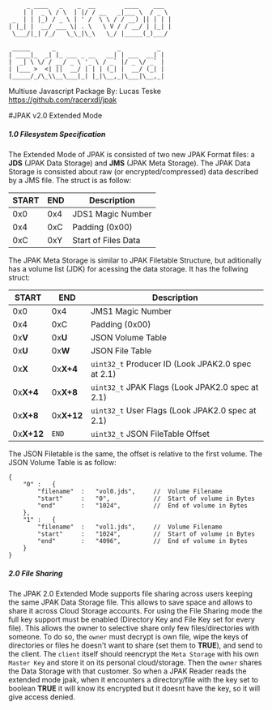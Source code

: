          _ ____   _    _  __        ____    ___  
        | |  _ \ / \  | |/ / __   _|___ \  / _ \ 
     _  | | |_) / _ \ | ' /  \ \ / / __) || | | |
    | |_| |  __/ ___ \| . \   \ V / / __/ | |_| |
     \___/|_| /_/   \_\_|\_\   \_/ |_____(_)___/ 
                                                 
     _____      _                 _          _ 
    | ____|_  _| |_ ___ _ __   __| | ___  __| |
    |  _| \ \/ / __/ _ \ '_ \ / _` |/ _ \/ _` |
    | |___ >  <| ||  __/ | | | (_| |  __/ (_| |
    |_____/_/\_\\__\___|_| |_|\__,_|\___|\__,_|
                                               
Multiuse Javascript Package 
By: Lucas Teske
https://github.com/racerxdl/jpak

#JPAK v2.0 Extended Mode

#####   1.0 Filesystem Specification
The Extended Mode of JPAK is consisted of two new JPAK Format files: a **JDS** (JPAK Data Storage) and **JMS** (JPAK Meta Storage). The JPAK Data Storage is consisted about raw (or encrypted/compressed) data described by a JMS file. The struct is as follow:

|   START   |    END    |          Description              |
| --------- | --------- | --------------------------------- |
|    0x0    |    0x4    | JDS1 Magic Number                 |
|    0x4    |    0xC    | Padding (0x00)                    |
|    0xC    |    0xY    | Start of Files Data               |

The JPAK Meta Storage is similar to JPAK Filetable Structure, but aditionally has a volume list (JDK) for acessing the data storage. It has the follwing struct:

|    START     |      END      |                    Description                    |
| ------------ | ------------- | ------------------------------------------------- |
|  0x0         |  0x4          | JMS1 Magic Number                                 |
|  0x4         |  0xC          | Padding (0x00)                                    |
|  0x**V**     |  0x**U**      | JSON Volume Table                                 |
|  0x**U**     |  0x**W**      | JSON File Table                                   |
|  0x**X**     |  0x**X+4**    | `uint32_t` Producer ID (Look JPAK2.0 spec at 2.1) |
|  0x**X+4**   |  0x**X+8**    | `uint32_t` JPAK Flags  (Look JPAK2.0 spec at 2.1) |
|  0x**X+8**   |  0x**X+12**   | `uint32_t` User Flags  (Look JPAK2.0 spec at 2.1) |
|  0x**X+12**  |  `END`        | `uint32_t` JSON FileTable Offset                  |

The JSON Filetable is the same, the offset is relative to the first volume. The JSON Volume Table is as follow:

    {
        "0" :   {
            "filename"  :   "vol0.jds",     //  Volume Filename
            "start"     :   "0",            //  Start of volume in Bytes
            "end"       :   "1024",         //  End of volume in Bytes
        },
        "1" :   {
            "filename"  :   "vol1.jds",     //  Volume Filename
            "start"     :   "1024",         //  Start of volume in Bytes
            "end"       :   "4096",         //  End of volume in Bytes
        }
    }

##### 2.0   File Sharing

The JPAK 2.0 Extended Mode supports file sharing across users keeping the same JPAK Data Storage file. This allows to save space and allows to share it across Cloud Storage accounts. For using the File Sharing mode the full key support must be enabled (Directory Key and File Key set for every file). This allows the owner to selective share only few files/directories with someone. To do so, the `owner` must decrypt is own file, wipe the keys of directories or files he doesn't want to share (set them to **TRUE**), and send to the client. The `client` itself should reencrypt the `Meta Storage` with his own `Master Key` and store it on its personal cloud/storage. Then the `owner` shares the Data Storage with that customer. So when a JPAK Reader reads the extended mode jpak, when it encounters a directory/file with the key set to boolean **TRUE** it will know its encrypted but it doesnt have the key, so it will give access denied.

